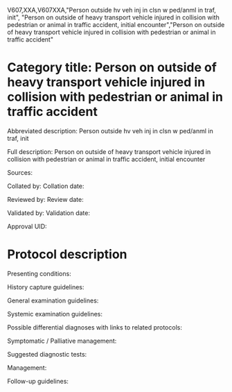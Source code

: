 V607,XXA,V607XXA,"Person outside hv veh inj in clsn w ped/anml in traf, init", "Person on outside of heavy transport vehicle injured in collision with pedestrian or animal in traffic accident, initial encounter","Person on outside of heavy transport vehicle injured in collision with pedestrian or animal in traffic accident"
# Category title: Person on outside of heavy transport vehicle injured in collision with pedestrian or animal in traffic accident

Abbreviated description: Person outside hv veh inj in clsn w ped/anml in traf, init

Full description: Person on outside of heavy transport vehicle injured in collision with pedestrian or animal in traffic accident, initial encounter

Sources:

Collated by:
Collation date:

Reviewed by:
Review date:

Validated by:
Validation date:

Approval UID:

# Protocol description

Presenting conditions:

History capture guidelines:

General examination guidelines:

Systemic examination guidelines:

Possible differential diagnoses with links to related protocols:

Symptomatic / Palliative management:

Suggested diagnostic tests:

Management:

Follow-up guidelines:
